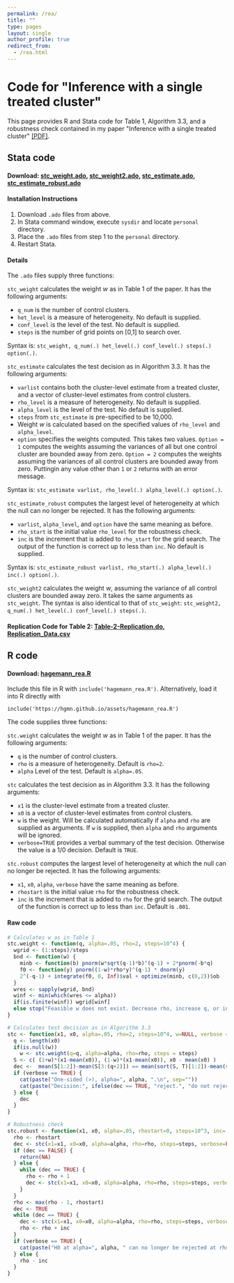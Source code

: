 ```yaml
---
permalink: /rea/
title: ""
type: pages
layout: single
author_profile: true
redirect_from:
  - /rea.html
---
```


# Code for "Inference with a single treated cluster"
This page provides R and Stata code for Table 1, Algorithm 3.3, and a robustness check contained in my paper "Inference with a single treated cluster" [[PDF]](/assets/hagemann_rea.pdf).

## Stata code

#### Download: [stc_weight.ado](/assets/stc_weight.ado), [stc_weight2.ado](/assets/stc_weight2.ado), [stc_estimate.ado](/assets/stc_estimate.ado), [stc_estimate_robust.ado](/assets/stc_estimate_robust.ado)

#### Installation Instructions

1. Download `.ado` files from above.
2. In Stata command window, execute `sysdir` and locate `personal` directory.
3. Place the `.ado` files from step 1 to the `personal` directory.
4. Restart Stata.

#### Details

The `.ado` files supply three functions:

`stc_weight` calculates the weight *w* as in Table 1 of the paper. It has the following arguments:
  * `q_num` is the number of control clusters.
  * `het_level` is a measure of heterogeneity. No default is supplied.
  * `conf_level` is the level of the test. No default is supplied.
  * `steps` is the number of grid points on [0,1] to search over.

Syntax is: `stc_weight, q_num(.) het_level(.) conf_level(.) steps(.) option(.)`.

`stc_estimate` calculates the test decision as in Algorithm 3.3. It has the following arguments:
  * `varlist` contains both the cluster-level estimate from a treated cluster, and a vector of cluster-level estimates from control clusters.
  * `rho_level` is a measure of heterogeneity. No default is supplied.
  * `alpha_level` is the level of the test. No default is supplied.
  * `steps` from `stc_estimate` is pre-specified to be 10,000.
  * Weight *w* is calculated based on the specified values of `rho_level` and `alpha_level`.
  * `option` specifies the weights computed. This takes two values. `Option = 1` computes the weights assuming the variances of all but one control cluster are bounded away from zero. `Option = 2` computes the weights assuming the variances of all control clusters are bounded away from zero. Puttingin any value other than `1` or `2` returns with an error message.

Syntax is: `stc_estimate varlist, rho_level(.) alpha_level(.) option(.)`.

`stc_estimate_robust` computes the largest level of heterogeneity at which the null can no longer be rejected. It has the following arguments:
  * `varlist`, `alpha_level`, and `option` have the same meaning as before.
  * `rho_start` is the initial value `rho_level` for the robustness check.
  * `inc` is the increment that is added to `rho_start` for the grid search. The output of the function is correct up to less than `inc`. No default is supplied.

Syntax is: `stc_estimate_robust varlist, rho_start(.) alpha_level(.) inc(.) option(.)`.

`stc_weight2` calculates the weight *w*, assuming the variance of all control clusters are bounded away zero. It takes the same arguments as `stc_weight`. The syntax is also identical to that of `stc_weight`: `stc_weight2, q_num(.) het_level(.) conf_level(.) steps(.)`.

#### Replication Code for Table 2: [Table-2-Replication.do](/assets/Table_2_Replication.do), [Replication_Data.csv](/assets/all_results.csv)

## R code

#### Download: [hagemann_rea.R](/assets/hagemann_rea.R)

Include this file in R with `include('hagemann_rea.R')`. Alternatively, load it into R directly with  

`include('https://hgmn.github.io/assets/hagemann_rea.R')`  

The code supplies three functions:

`stc.weight` calculates the weight *w* as in Table 1 of the paper. It has the following arguments:
  * `q` is the number of control clusters.
  * `rho` is a measure of heterogeneity. Default is `rho=2`.
  * `alpha` Level of the test. Default is `alpha=.05`.

`stc` calculates the test decision as in Algorithm 3.3. It has the following arguments:
  * `x1` is the cluster-level estimate from a treated cluster.
  * `x0` is a vector of cluster-level estimates from control clusters.
  * `w` is the weight. Will be calculated automatically if `alpha` and `rho` are supplied as arguments. If `w` is supplied, then `alpha` and `rho` arguments will be ignored.
  * `verbose=TRUE` provides a verbal summary of the test decision. Otherwise the value is a 1/0 decision. Default is `TRUE`.

`stc.robust` computes the largest level of heterogeneity at which the null can no longer be rejected. It has the following arguments:
  * `x1`, `x0`, `alpha`, `verbose` have the same meaning as before.
  * `rhostart` is the initial value `rho` for the robustness check.
  * `inc` is the increment that is added to `rho` for the grid search. The output of the function is correct up to less than `inc`. Default is `.001`.

#### Raw code

```R
# Calculates w as in Table 1
stc.weight <- function(q, alpha=.05, rho=2, steps=10^4) {
  wgrid <- (1:steps)/steps
  bnd <- function(w) {
    minb <- function(b) pnorm(w*sqrt(q-1)*b)^(q-1) + 2*pnorm(-b*q)
    f0 <- function(y) pnorm((1-w)*rho*y)^(q-1) * dnorm(y)
    2^(-q-1) + integrate(f0, 0, Inf)$val + optimize(minb, c(0,2))$ob
  }
  wres <- sapply(wgrid, bnd)
  winf <- min(which(wres <= alpha))
  if(is.finite(winf)) wgrid[winf]
  else stop("Feasible w does not exist. Decrease rho, increase q, or increase alpha.")
}

# Calculates test decision as in Algorithm 3.3
stc <- function(x1, x0, alpha=.05, rho=2, steps=10^4, w=NULL, verbose = TRUE) {
  q <- length(x0)
  if(is.null(w))
    w <- stc.weight(q=q, alpha=alpha, rho=rho, steps = steps)
  S <- c( (1+w)*(x1-mean(x0)), (1-w)*(x1-mean(x0)), x0 - mean(x0) )
  dec <-  mean(S[1:2])-mean(S[3:(q+2)]) == mean(sort(S, T)[1:2])-mean(sort(S, T)[3:(q+2)])
  if (verbose == TRUE) {
  	cat(paste("One-sided (>), alpha=", alpha, ".\n", sep=""))
  	cat(paste("Decision:", ifelse(dec == TRUE, "reject.", "do not reject.")))
  } else {
  	dec
  }
}

# Robustness check
stc.robust <- function(x1, x0, alpha=.05, rhostart=0, steps=10^3, inc=.001, verbose=TRUE) {
  rho <- rhostart
  dec <- stc(x1=x1, x0=x0, alpha=alpha, rho=rho, steps=steps, verbose=FALSE)
  if (dec == FALSE) {
  	return(NA)
  } else {
    while (dec == TRUE) {
      rho <- rho + 1
      dec <- stc(x1=x1, x0=x0, alpha=alpha, rho=rho, steps=steps, verbose=FALSE)
    }
  }
  rho <- max(rho - 1, rhostart)
  dec <- TRUE
  while (dec == TRUE) {
    dec <- stc(x1=x1, x0=x0, alpha=alpha, rho=rho, steps=steps, verbose=FALSE)
    rho <- rho + inc
  }
  if (verbose == TRUE) {
    cat(paste("H0 at alpha=", alpha, " can no longer be rejected at rho=", rho - inc, ".", sep=""))
  } else {
    rho - inc
  }
}
```
